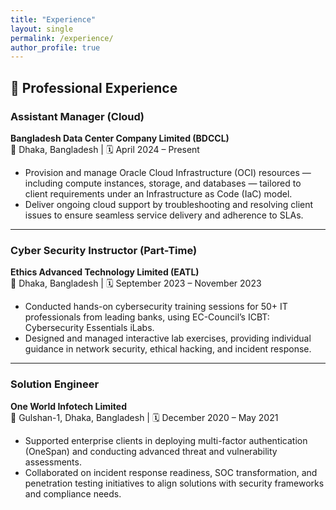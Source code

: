 ```yaml
---
title: "Experience"
layout: single
permalink: /experience/
author_profile: true
---
```


## 💼 Professional Experience

### Assistant Manager (Cloud)  
**Bangladesh Data Center Company Limited (BDCCL)**  
📍 Dhaka, Bangladesh | 🗓️ April 2024 – Present  

- Provision and manage Oracle Cloud Infrastructure (OCI) resources — including compute instances, storage, and databases — tailored to client requirements under an Infrastructure as Code (IaC) model.  
- Deliver ongoing cloud support by troubleshooting and resolving client issues to ensure seamless service delivery and adherence to SLAs.

---

### Cyber Security Instructor (Part-Time)  
**Ethics Advanced Technology Limited (EATL)**  
📍 Dhaka, Bangladesh | 🗓️ September 2023 – November 2023  

- Conducted hands-on cybersecurity training sessions for 50+ IT professionals from leading banks, using EC-Council’s ICBT: Cybersecurity Essentials iLabs.  
- Designed and managed interactive lab exercises, providing individual guidance in network security, ethical hacking, and incident response.

---

### Solution Engineer  
**One World Infotech Limited**  
📍 Gulshan-1, Dhaka, Bangladesh | 🗓️ December 2020 – May 2021  

- Supported enterprise clients in deploying multi-factor authentication (OneSpan) and conducting advanced threat and vulnerability assessments.  
- Collaborated on incident response readiness, SOC transformation, and penetration testing initiatives to align solutions with security frameworks and compliance needs.

